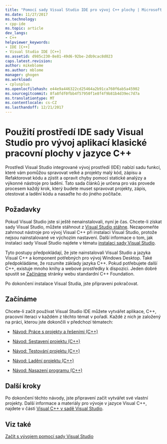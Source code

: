 ```yaml
---
title: "Pomocí sady Visual Studio IDE pro vývoj C++ plochy | Microsoft Docs"
ms.date: 11/27/2017
ms.technology:
- cpp-ide
ms.topic: article
dev_langs:
- C++
helpviewer_keywords:
- IDE [C++]
- Visual Studio IDE [C++]
ms.assetid: d985c230-8e81-49d6-92be-2db9cac8d023
caps.latest.revision: 
author: mikeblome
ms.author: mblome
manager: ghogen
ms.workload:
- cplusplus
ms.openlocfilehash: e44e9a446322cd25464a2b91ca760f6ab5a45902
ms.sourcegitcommit: 8fa8fdf0fbb4f57950f1e8f4f9b81b4d39ec7d7a
ms.translationtype: MT
ms.contentlocale: cs-CZ
ms.lasthandoff: 12/21/2017
---
```

# <a name="using-the-visual-studio-ide-for-c-desktop-development"></a>Použití prostředí IDE sady Visual Studio pro vývoj aplikací klasické pracovní plochy v jazyce C++

Prostředí Visual Studio integrované vývoj prostředí (IDE) nabízí sadu funkcí, které vám pomůžou spravovat velké a projekty malý kód, zápisu a Refaktorovat kódu a zjistit a opravit chyby pomocí statické analýzy a výkonné nástroje pro ladění. Tato sada článků je určena pro vás provede procesem každý krok, který budete muset spravovat projekty, zápis, otestovat a ladění kódu a nasaďte ho do jiného počítače.

## <a name="prerequisites"></a>Požadavky

Pokud Visual Studio jste si ještě nenainstalovali, nyní je čas. Chcete-li získat sady Visual Studio, můžete stáhnout z [Visual Studio stáhne](http://www.visualstudio.com/downloads/download-visual-studio-vs.aspx). Nezapomeňte zahrnout nástroje pro vývoj Visual C++ při instalaci Visual Studio, protože nejsou nainstalované ve výchozím nastavení. Další informace o tom, jak instalaci sady Visual Studio najdete v tématu [instalaci sady Visual Studio](/visualstudio/install/install-visual-studio).

Tyto postupy předpokládají, že jste nainstalovali Visual Studio a jazyka Visual C++ a komponent potřebných pro vývoj Windows Desktop. Také předpokládáme, že rozumíte základy jazyka C++. Pokud potřebujete další C++, existuje mnoho knihy a webové prostředky k dispozici. Jeden dobré spustit se [Začínáme](https://isocpp.org/get-started) stránky webu standardní C++ Foundation.

Po dokončení instalace Visual Studia, jste připraveni pokračovat.

## <a name="get-started"></a>Začínáme

Chcete-li začít používat Visual Studio IDE můžete vytvářet aplikace, C++, pracovní iteraci v každém z těchto témat v pořadí. Každé z nich je založený na práci, kterou jste dokončili v předchozí tématech:

- [Návod: Práce s projekty a řešeními (C++)](../ide/walkthrough-working-with-projects-and-solutions-cpp.md)

- [Návod: Sestavení projektu (C++)](../ide/walkthrough-building-a-project-cpp.md)

- [Návod: Testování projektu (C++)](../ide/walkthrough-testing-a-project-cpp.md)

- [Návod: Ladění projektu (C++)](../ide/walkthrough-debugging-a-project-cpp.md)

- [Návod: Nasazení programu (C++)](../ide/walkthrough-deploying-your-program-cpp.md)

## <a name="next-steps"></a>Další kroky

Po dokončení těchto návody, jste připravení začít vytvářet své vlastní projekty. Další informace a materiály pro vývoje v jazyce Visual C++, najdete v části [Visual C++ v sadě Visual Studio](../visual-cpp-in-visual-studio.md).

## <a name="see-also"></a>Viz také

[Začít s vývojem pomocí sady Visual Studio](/visualstudio/ide/get-started-developing-with-visual-studio)